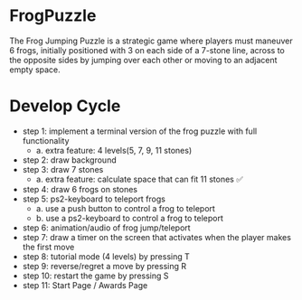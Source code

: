 # FrogPuzzle
The Frog Jumping Puzzle is a strategic game where players must maneuver 6 frogs, initially positioned with 3 on each side of a 7-stone line, across to the opposite sides by jumping over each other or moving to an adjacent empty space.

# Develop Cycle
* step 1: implement a terminal version of the frog puzzle with full functionality<br/>
  * a. extra feature: 4 levels(5, 7, 9, 11 stones)
* step 2: draw background  
* step 3: draw 7 stones
  * a. extra feature: calculate space that can fit 11 stones ✅
* step 4: draw 6 frogs on stones
* step 5: ps2-keyboard to teleport frogs
  * a. use a push button to control a frog to teleport
  * b. use a ps2-keyboard to control a frog to teleport
* step 6: animation/audio of frog jump/teleport
* step 7: draw a timer on the screen that activates when the player makes the first move
* step 8: tutorial mode (4 levels) by pressing T
* step 9: reverse/regret a move by pressing R
* step 10: restart the game by pressing S
* step 11: Start Page / Awards Page

